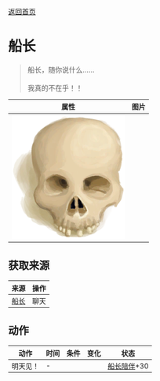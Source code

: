 [返回首页](index.md)  
# 船长  
> 船长，随你说什么……<br><br>我真的不在乎！！  
  
  属性  |   图片   
 ----  |  ----:   
   |  ![](Sprite/Skull.png)   
  
## 获取来源  
来源  |  操作  
----  |  ----  
[船长](Captain.md)  |  聊天  
## 动作  
动作  |  时间  |  条件  |  变化  |  状态  
----  |  ----  |  ----  |  ----  |  ----  
明天见！  |  -  |    |    |  [船长陪伴](CaptainCompany.md)+30  
